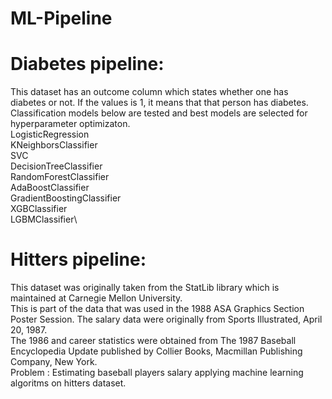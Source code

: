 # ML-Pipeline
# Diabetes pipeline:
This dataset has an outcome column which states whether one has diabetes or not. If the values is 1, it means that that person has diabetes.\
Classification models below are tested and best models are selected for hyperparameter optimizaton.\
LogisticRegression\
KNeighborsClassifier\
SVC\
DecisionTreeClassifier\
RandomForestClassifier\
AdaBoostClassifier\
GradientBoostingClassifier\
XGBClassifier\
LGBMClassifier\
# Hitters pipeline:
This dataset was originally taken from the StatLib library which is maintained at Carnegie Mellon University.\
This is part of the data that was used in the 1988 ASA Graphics Section Poster Session.
The salary data were originally from Sports Illustrated, April 20, 1987.\
The 1986 and career statistics were obtained from The 1987 Baseball Encyclopedia Update published by Collier Books, Macmillan Publishing Company, New York.\
Problem : Estimating baseball players salary applying machine learning algoritms on hitters dataset.
